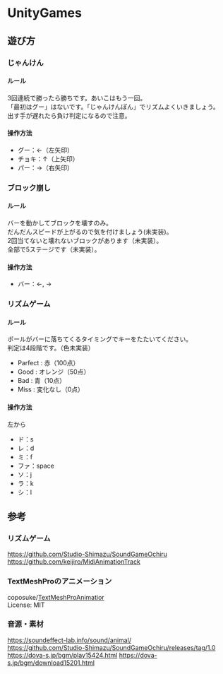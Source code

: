 # UnityGames
## 遊び方
### じゃんけん
#### ルール
3回連続で勝ったら勝ちです。あいこはもう一回。  
「最初はグー」はないです。「じゃんけんぽん」でリズムよくいきましょう。  
出す手が遅れたら負け判定になるので注意。
#### 操作方法
 - グー：←（左矢印）
 - チョキ：↑（上矢印）
 - パー：→（右矢印）

### ブロック崩し
#### ルール
バーを動かしてブロックを壊すのみ。  
だんだんスピードが上がるので気を付けましょう(未実装)。  
2回当てないと壊れないブロックがあります（未実装）。  
全部で5ステージです（未実装）。
#### 操作方法
 - バー：←, →
 
### リズムゲーム
#### ルール
ボールがバーに落ちてくるタイミングでキーをたたいてください。  
判定は4段階です。（色未実装）
 - Parfect : 赤（100点）
 - Good : オレンジ（50点）
 - Bad : 青（10点）
 - Miss : 変化なし（0点）

#### 操作方法
左から
 - ド：s
 - レ：d
 - ミ：f
 - ファ：space
 - ソ：j
 - ラ：k
 - シ：l

## 参考
### リズムゲーム
https://github.com/Studio-Shimazu/SoundGameOchiru  
https://github.com/keijiro/MidiAnimationTrack

### TextMeshProのアニメーション
coposuke/[TextMeshProAnimatior](https://github.com/coposuke/TextMeshProAnimator#--play-by-progress)  
License: MIT

### 音源・素材
https://soundeffect-lab.info/sound/animal/  
https://github.com/Studio-Shimazu/SoundGameOchiru/releases/tag/1.0
https://dova-s.jp/bgm/play15424.html
https://dova-s.jp/bgm/download15201.html

